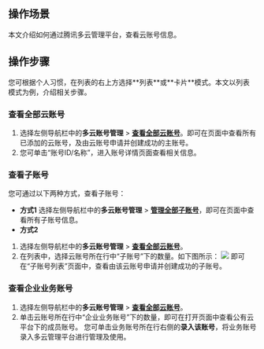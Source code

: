 ## 操作场景
本文介绍如何通过腾讯多云管理平台，查看云账号信息。


## 操作步骤

<dx-alert infotype="explain" title="">
您可根据个人习惯，在列表的右上方选择**列表**或**卡片**模式。本文以列表模式为例，介绍相关步骤。
</dx-alert>


### 查看全部云账号
1. 选择左侧导航栏中的**多云账号管理** > <b>[查看全部云账号](https://cmp.tencent.cn/account)</b>。即可在页面中查看所有已添加的云账号，及由云账号申请并创建成功的主账号。
2. 您可单击“账号ID/名称”，进入账号详情页面查看相关信息。


### 查看子账号[](id:viewAccount)
您可通过以下两种方式，查看子账号：

- **方式1**
选择左侧导航栏中的**多云账号管理** > <b>[管理全部子账号](https://cmp.tencent.cn/account/sub-account)</b>，即可在页面中查看所有子账号信息。
- **方式2**
 1. 选择左侧导航栏中的**多云账号管理** > <b>[查看全部云账号](https://cmp.tencent.cn/account)</b>。
 2. 在列表中，选择云账号所在行中“子账号”下的数量。如下图所示：
![](https://qcloudimg.tencent-cloud.cn/raw/3613e6328d113f2bc04f3e0f3cdeb051.png)
即可在“子账号列表”页面中，查看由该云账号申请并创建成功的子账号。


### 查看企业业务账号[](id:businessAccount)
1. 选择左侧导航栏中的**多云账号管理** > <b>[查看全部云账号](https://cmp.tencent.cn/account)</b>。
2. 单击云账号所在行中“企业业务账号”下的数量，即可在打开页面中查看公有云平台下的成员账号。
您可单击业务账号所在行右侧的**录入该账号**，将业务账号录入多云管理平台进行管理及使用。
